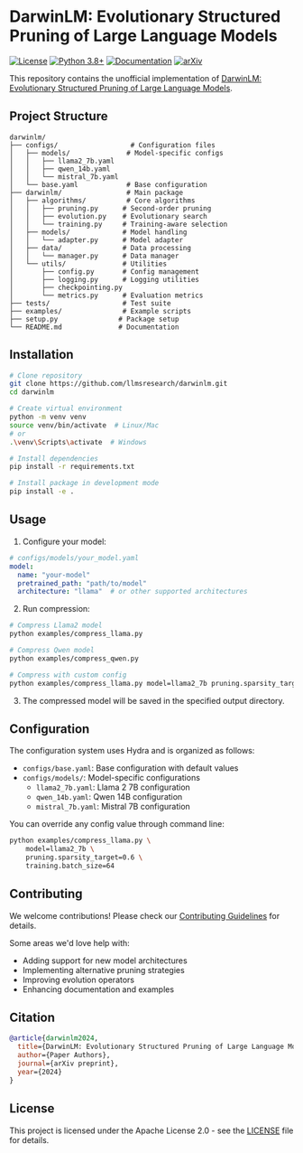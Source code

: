 # DarwinLM: Evolutionary Structured Pruning of Large Language Models

[![License](https://img.shields.io/badge/License-Apache%202.0-blue.svg)](https://opensource.org/licenses/Apache-2.0)
[![Python 3.8+](https://img.shields.io/badge/python-3.8+-blue.svg)](https://www.python.org/downloads/release/python-380/)
[![Documentation](https://img.shields.io/badge/docs-latest-brightgreen.svg)](https://llmsresearch.github.io/darwinlm)
[![arXiv](https://img.shields.io/badge/arXiv-2502.07780-b31b1b.svg)](https://arxiv.org/abs/2502.07780)

This repository contains the unofficial implementation of [DarwinLM: Evolutionary Structured Pruning of Large Language Models](https://arxiv.org/abs/2502.07780).

## Project Structure
```
darwinlm/
├── configs/                  # Configuration files
│   ├── models/              # Model-specific configs
│   │   ├── llama2_7b.yaml
│   │   ├── qwen_14b.yaml
│   │   └── mistral_7b.yaml
│   └── base.yaml            # Base configuration
├── darwinlm/                # Main package
│   ├── algorithms/          # Core algorithms
│   │   ├── pruning.py      # Second-order pruning
│   │   ├── evolution.py    # Evolutionary search
│   │   └── training.py     # Training-aware selection
│   ├── models/             # Model handling
│   │   └── adapter.py      # Model adapter
│   ├── data/               # Data processing
│   │   └── manager.py      # Data manager
│   └── utils/              # Utilities
│       ├── config.py       # Config management
│       ├── logging.py      # Logging utilities
│       ├── checkpointing.py
│       └── metrics.py      # Evaluation metrics
├── tests/                  # Test suite
├── examples/               # Example scripts
├── setup.py               # Package setup
└── README.md              # Documentation
```

## Installation

```bash
# Clone repository
git clone https://github.com/llmsresearch/darwinlm.git
cd darwinlm

# Create virtual environment
python -m venv venv
source venv/bin/activate  # Linux/Mac
# or
.\venv\Scripts\activate  # Windows

# Install dependencies
pip install -r requirements.txt

# Install package in development mode
pip install -e .
```

## Usage

1. Configure your model:
```yaml
# configs/models/your_model.yaml
model:
  name: "your-model"
  pretrained_path: "path/to/model"
  architecture: "llama"  # or other supported architectures
```

2. Run compression:
```bash
# Compress Llama2 model
python examples/compress_llama.py

# Compress Qwen model
python examples/compress_qwen.py

# Compress with custom config
python examples/compress_llama.py model=llama2_7b pruning.sparsity_target=0.6
```

3. The compressed model will be saved in the specified output directory.

## Configuration

The configuration system uses Hydra and is organized as follows:

- `configs/base.yaml`: Base configuration with default values
- `configs/models/`: Model-specific configurations
  - `llama2_7b.yaml`: Llama 2 7B configuration
  - `qwen_14b.yaml`: Qwen 14B configuration
  - `mistral_7b.yaml`: Mistral 7B configuration

You can override any config value through command line:
```bash
python examples/compress_llama.py \
    model=llama2_7b \
    pruning.sparsity_target=0.6 \
    training.batch_size=64
```

## Contributing

We welcome contributions! Please check our [Contributing Guidelines](CONTRIBUTING.md) for details.

Some areas we'd love help with:
- Adding support for new model architectures
- Implementing alternative pruning strategies
- Improving evolution operators
- Enhancing documentation and examples

## Citation

```bibtex
@article{darwinlm2024,
  title={DarwinLM: Evolutionary Structured Pruning of Large Language Models},
  author={Paper Authors},
  journal={arXiv preprint},
  year={2024}
}
```

## License

This project is licensed under the Apache License 2.0 - see the [LICENSE](LICENSE) file for details.